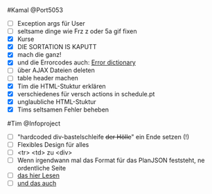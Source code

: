 #Kamal
@Port5053

 - [ ] Exception args für User
 - [ ] seltsame dinge wie Frz z oder 5a gif fixen
 - [x] Kurse
 - [x] DIE SORTATION IS KAPUTT
 - [x] mach die ganz!
 - [x] und die Errorcodes auch: [Error dictionary](https://github.com/CZGvp2/vplan/blob/master/Server/vp/static/js/upload.js)
 - [ ] über AJAX Dateien deleten
 - [ ] table header machen
 - [x] Tim die HTML-Stuktur erklären
 - [x] verschiedenes für versch actions in schedule.pt
 - [x] unglaubliche HTML-Stuktur
 - [x] Tims seltsamen Fehler beheben

#Tim
@Infoproject
 - [ ] "hardcoded div-bastelschleife ~~der Hölle~~" ein Ende setzen (!)
 - [ ] Flexibles Design für alles
 - [ ] &lt;tr&gt; &lt;td&gt; zu &lt;div&gt;
 - [ ] Wenn irgendwann mal das Format für das PlanJSON feststeht, ne ordentliche Seite
 - [ ] [das hier Lesen](https://github.com/CZGvp2/vplan/blob/master/Server/vp/schedule.py#L20)
 - [ ] [und das auch](https://github.com/CZGvp2/vplan/blob/master/Server/vp/upload.py#L108)
